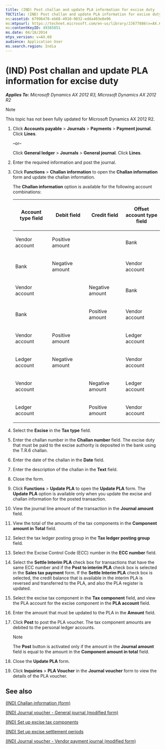 ```yaml
---
title: (IND) Post challan and update PLA information for excise duty
TOCTitle: (IND) Post challan and update PLA information for excise duty
ms:assetid: 67996478-eb68-4910-9832-edda403e0e96
ms:mtpsurl: https://technet.microsoft.com/en-us/library/JJ677886(v=AX.60)
ms:contentKeyID: 49385851
ms.date: 04/18/2014
mtps_version: v=AX.60
audience: Application User
ms.search.region: India
---
```


# (IND) Post challan and update PLA information for excise duty 


_**Applies To:** Microsoft Dynamics AX 2012 R3, Microsoft Dynamics AX 2012 R2_


> [!NOTE]
> <P>This topic has not been fully updated for Microsoft Dynamics AX 2012 R2.</P>



1.  Click **Accounts payable** \> **Journals** \> **Payments** \> **Payment journal**. Click **Lines**.
    
    –or–
    
    Click **General ledger** \> **Journals** \> **General journal**. Click **Lines**.

2.  Enter the required information and post the journal.

3.  Click **Functions** \> **Challan information** to open the **Challan information** form and update the challan information.
    
    The **Challan information** option is available for the following account combinations:
    
    <table>
    <colgroup>
    <col style="width: 25%" />
    <col style="width: 25%" />
    <col style="width: 25%" />
    <col style="width: 25%" />
    </colgroup>
    <thead>
    <tr class="header">
    <th><p>Account type field</p></th>
    <th><p>Debit field</p></th>
    <th><p>Credit field</p></th>
    <th><p>Offset account type field</p></th>
    </tr>
    </thead>
    <tbody>
    <tr class="odd">
    <td><p>Vendor account</p></td>
    <td><p>Positive amount</p></td>
    <td><p></p></td>
    <td><p>Bank</p></td>
    </tr>
    <tr class="even">
    <td><p>Bank</p></td>
    <td><p>Negative amount</p></td>
    <td><p></p></td>
    <td><p>Vendor account</p></td>
    </tr>
    <tr class="odd">
    <td><p>Vendor account</p></td>
    <td><p></p></td>
    <td><p>Negative amount</p></td>
    <td><p>Bank</p></td>
    </tr>
    <tr class="even">
    <td><p>Bank</p></td>
    <td><p></p></td>
    <td><p>Positive amount</p></td>
    <td><p>Vendor account</p></td>
    </tr>
    <tr class="odd">
    <td><p>Vendor account</p></td>
    <td><p>Positive amount</p></td>
    <td><p></p></td>
    <td><p>Ledger account</p></td>
    </tr>
    <tr class="even">
    <td><p>Ledger account</p></td>
    <td><p>Negative amount</p></td>
    <td><p></p></td>
    <td><p>Vendor account</p></td>
    </tr>
    <tr class="odd">
    <td><p>Vendor account</p></td>
    <td><p></p></td>
    <td><p>Negative amount</p></td>
    <td><p>Ledger account</p></td>
    </tr>
    <tr class="even">
    <td><p>Ledger account</p></td>
    <td><p></p></td>
    <td><p>Positive amount</p></td>
    <td><p>Vendor account</p></td>
    </tr>
    </tbody>
    </table>


4.  Select the **Excise** in the **Tax type** field.

5.  Enter the challan number in the **Challan number** field. The excise duty that must be paid to the excise authority is deposited in the bank using the T.R.6 challan.

6.  Enter the date of the challan in the **Date** field.

7.  Enter the description of the challan in the **Text** field.

8.  Close the form.

9.  Click **Functions** \> **Update PLA** to open the **Update PLA** form. The **Update PLA** option is available only when you update the excise and challan information for the posted transaction.

10. View the journal line amount of the transaction in the **Journal amount** field.

11. View the total of the amounts of the tax components in the **Component amount in Total** field.

12. Select the tax ledger posting group in the **Tax ledger posting group** field.

13. Select the Excise Control Code (ECC) number in the **ECC number** field.

14. Select the **Settle Interim PLA** check box for transactions that have the same ECC number and if the **Post to interim PLA** check box is selected in the **Sales tax payment** form. If the **Settle Interim PLA** check box is selected, the credit balance that is available in the interim PLA is reversed and transferred to the PLA, and also the PLA register is updated.

15. Select the excise tax component in the **Tax component** field, and view the PLA account for the excise component in the **PLA account** field.

16. Enter the amount that must be updated to the PLA in the **Amount** field.

17. Click **Post** to post the PLA voucher. The tax component amounts are debited to the personal ledger accounts.
    

    > [!NOTE]
    > <P>The <STRONG>Post</STRONG> button is activated only if the amount in the <STRONG>Journal amount</STRONG> field is equal to the amount in the <STRONG>Component amount in total</STRONG> field.</P>



18. Close the **Update PLA** form.

19. Click **Inquiries** \> **PLA Voucher** in the **Journal voucher** form to view the details of the PLA voucher.

## See also

[(IND) Challan information (form)](https://technet.microsoft.com/en-us/library/jj677847\(v=ax.60\))

[(IND) Journal voucher - General journal (modified form)](https://technet.microsoft.com/en-us/library/jj678053\(v=ax.60\))

[(IND) Set up excise tax components](ind-set-up-excise-tax-components.md)

[(IND) Set up excise settlement periods](ind-set-up-excise-settlement-periods.md)

[(IND) Journal voucher - Vendor payment journal (modified form)](https://technet.microsoft.com/en-us/library/jj664794\(v=ax.60\))

  


